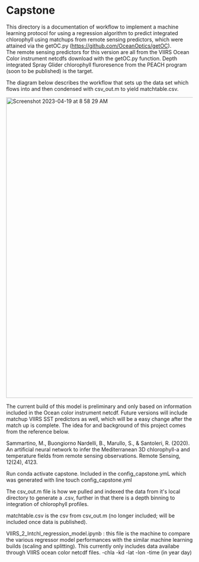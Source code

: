 # Capstone
This directory is a documentation of workflow to implement a machine learning protocol for using a regression algorithm to
predict integrated chlorophyll using matchups from remote sensing predictors, which were attained via the getOC.py
(https://github.com/OceanOptics/getOC).  
The remote sensing predictors for this version are all from the VIIRS Ocean Color instrument netcdfs download with the getOC.py function. 
Depth integrated Spray Glider chlorophyll fluroresence from the PEACH program (soon to be published) is the target. 

The diagram below describes the workflow that sets up the data set which flows into and then condensed with csv_out.m to yield matchtable.csv. 

<img width="809" alt="Screenshot 2023-04-19 at 8 58 29 AM" src="https://user-images.githubusercontent.com/123086430/233083557-fe138017-8b6c-450d-ae63-5877080255a0.png">

The current build of this model is preliminary and only based on information included in the Ocean color instrument netcdf. 
Future versions will include matchup VIIRS SST predictors as well, which will be a easy change after the match up is complete. 
The idea for and background of this project comes from the reference below. 
 
 Sammartino, M., Buongiorno Nardelli, B., Marullo, S., & Santoleri, R. (2020). An artificial 
neural network to infer the Mediterranean 3D chlorophyll-a and temperature fields from 
remote sensing observations. Remote Sensing, 12(24), 4123. 

Run conda activate capstone. Included in the config_capstone.ymL 
which was generated with line touch config_capstone.yml

The csv_out.m file is how we pulled and indexed the data from it's local directory to generate a .csv, further in that there is a depth 
binning to integration of chlorophyll profiles.

matchtable.csv is the csv from csv_out.m (no longer included; will be 
included once data is published). 

VIIRS_2_Intchl_regression_model.ipynb : this file is the machine to compare the various regressor model 
performances with the similar machine learning builds (scaling and splitting). This currently only includes 
data availabe through VIIRS ocean color netcdf files. 
-chla
-kd
-lat
-lon
-time (in year day) 

